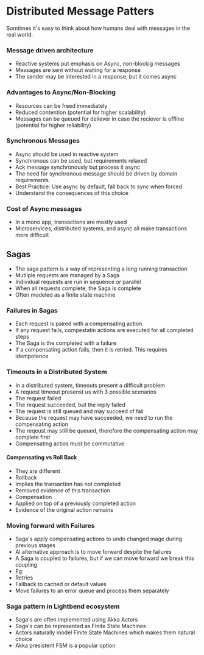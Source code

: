 # Distributed Message Patters

Somtimes it's easy to think about how humans deal with messages in the real world.

### Message driven architecture
- Reactive systems put emphasis on Async, non-blockig messages
- Messages are sent without waiting for a response
- The sender may be interested in a response, but it comes async

### Advantages to Async/Non-Blocking
- Resources can be freed immediately
- Reduced contention (potential for higher scalability)
- Messages can be queued for deliever in case the reciever is offline (potential for higher reliability)

### Synchronous Messages
- Async should be used in reactive system
- Synchronous can be used, but requirements relaxed
 - Ack message synchronously but process it async
- The need for synchronous message should be driven by domain requirements
- Best Practice: Use async by default, fall back to sync when forced
 - Understand the consequences of this choice
 
### Cost of Async messages
- In a mono app, transactions are mostly used
- Microservices, distributed systems, and async all make transactions more difficult

## Sagas
- The saga pattern is a way of representing a long running transaction
- Mutliple requests are managed by a Saga
- Individual requests are run in sequence or parallel
- When all requests complete, the Saga is complete
- Often modeled as a finite state machine

### Failures in Sagas
- Each request is paired with a compensating action
- If any request fails, compestatin actions are executed for all completed steps
- The Saga is the completed with a failure
- If a compensating action fails, then it is retried. This requires idempotence

### Timeouts in a Distributed System
- In a distributed system, timeouts present a difficult problem
- A request timeout presenst us with 3 possible scenarios
 - The request failed
 - The request succeeded, but the reply failed
 - The request is still queued and may succeed of fail
- Because the request may have succeeded, we need to run the compensating action
- The reqeust may still be queued, therefore the compensating action may complete first
 - Compensating actios must be commutative
 
#### Compensating vs Roll Back
- They are different
- Rollback
 - Implies the transaction has not completed
 - Removed evidence of this transaction
- Compensation
 - Applied on top of a previously completed action
 - Evidence of the original action remains
 
### Moving forward with Failures
- Saga's apply compensating actions to undo changed mage during previous stages
- Al alternative approach is to move forward despite the failures
- A Saga is coupled to failures, but if we can move forward we break this coupling
 - Eg: 
  - Retries
  - Fallback to cached or default values
  - Move failures to an error queue and process them separately

### Saga pattern in Lightbend ecosystem
- Saga's are often implemented using Akka Actors
- Saga's can be represented as Finite State Machines
- Actors naturally model Finite State Machines which makes them natural choice
- Akka presistent FSM is a popular option
  
